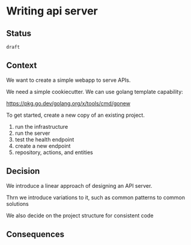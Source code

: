 # Writing api server


## Status

`draft`

## Context

We want to create a simple webapp to serve APIs.

We need a simple cookiecutter. We can use golang template capability:

https://pkg.go.dev/golang.org/x/tools/cmd/gonew


To get started, create a new copy of an existing project.


1. run the infrastructure
2. run the server
3. test the health endpoint
4. create a new endpoint
5. repository, actions, and entities


## Decision

We introduce a linear approach of designing an API server.

Thrn we introduce variations to it, such as common patterns to common solutions

We also decide on the project structure for consistent code 


## Consequences
